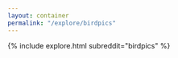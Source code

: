 ```yaml
---
layout: container
permalink: "/explore/birdpics"
---
```


<link rel="stylesheet" type="text/css" href="/static/css/explore.css">
{% include explore.html subreddit="birdpics" %}
